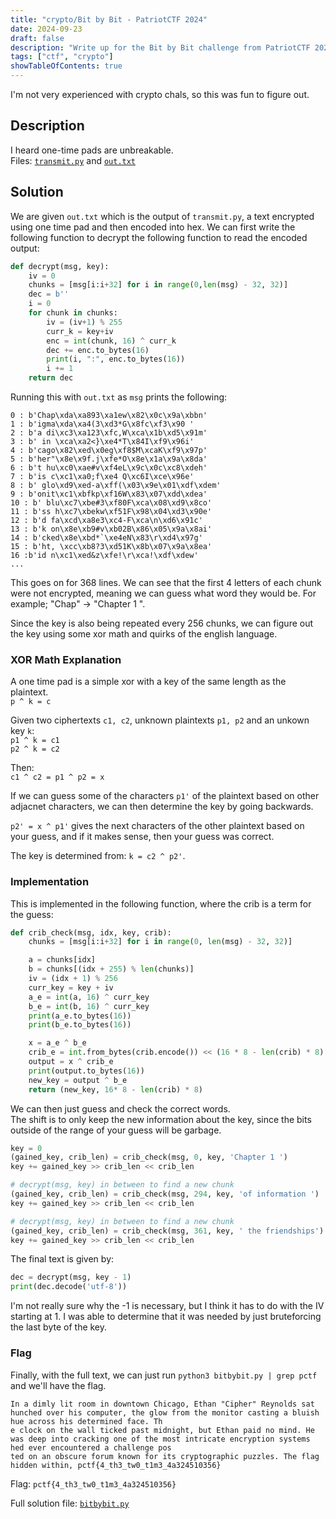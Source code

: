 ```yaml
---
title: "crypto/Bit by Bit - PatriotCTF 2024"
date: 2024-09-23
draft: false
description: "Write up for the Bit by Bit challenge from PatriotCTF 2024"
tags: ["ctf", "crypto"]
showTableOfContents: true
---
```

I'm not very experienced with crypto chals, so this was fun to figure out.

## Description
I heard one-time pads are unbreakable.\
Files: [`transmit.py`](/writeups/bitbybit/transmit.py) and [`out.txt`](/writeups/bitbybit/out.txt)

## Solution
We are given `out.txt` which is the output of `transmit.py`, a text encrypted using one time pad and then encoded into hex.
We can first write the following function to decrypt the following function to read the encoded output:
```py
def decrypt(msg, key):
    iv = 0
    chunks = [msg[i:i+32] for i in range(0,len(msg) - 32, 32)]
    dec = b''
    i = 0
    for chunk in chunks:
        iv = (iv+1) % 255
        curr_k = key+iv
        enc = int(chunk, 16) ^ curr_k
        dec += enc.to_bytes(16)
        print(i, ":", enc.to_bytes(16))
        i += 1
    return dec
```

Running this with `out.txt` as `msg` prints the following:
```
0 : b'Chap\xda\xa893\xa1ew\x82\x0c\x9a\xbbn'
1 : b'igma\xda\xa4(3\xd3*G\x8fc\xf3\x90 '
2 : b'a di\xc3\xa123\xfc,W\xca\x1b\xd5\x91m'
3 : b' in \xca\xa2<}\xe4*T\x84I\xf9\x96i'
4 : b'cago\x82\xed\x0eg\xf8$M\xcaK\xf9\x97p'
5 : b'her"\x8e\x9f.j\xfe*O\x8e\x1a\x9a\x8da'
6 : b't hu\xc0\xae#v\xf4eL\x9c\x0c\xc8\xdeh'
7 : b'is c\xc1\xa0;f\xe4 Q\xc6I\xce\x96e'
8 : b' glo\xd9\xed-a\xff(\x03\x9e\x01\xdf\xdem'
9 : b'onit\xc1\xbfkp\xf16W\x83\x07\xdd\xdea'
10 : b' blu\xc7\xbe#3\xf80F\xca\x08\xd9\x8co'
11 : b'ss h\xc7\xbekw\xf51F\x98\x04\xd3\x90e'
12 : b'd fa\xcd\xa8e3\xc4-F\xca\n\xd6\x91c'
13 : b'k on\x8e\xb9#v\xb02B\x86\x05\x9a\x8ai'
14 : b'cked\x8e\xbd*`\xe4eN\x83\r\xd4\x97g'
15 : b'ht, \xcc\xb8?3\xd51K\x8b\x07\x9a\x8ea'
16 :b'id n\xc1\xed&z\xfe!\r\xca!\xdf\xdew'
...
```
This goes on for 368 lines.
We can see that the first 4 letters of each chunk were not encrypted, meaning we can guess what word they would be. For example; "Chap" -> "Chapter 1 ".

Since the key is also being repeated every 256 chunks, we can figure out the key using some xor math and quirks of the english language.

### XOR Math Explanation
A one time pad is a simple xor with a key of the same length as the plaintext.\
`p ^ k = c`

Given two ciphertexts `c1, c2`, unknown plaintexts `p1, p2` and an unkown key `k`:\
`p1 ^ k = c1`\
`p2 ^ k = c2`

Then:\
`c1 ^ c2 = p1 ^ p2 = x`

If we can guess some of the characters `p1'` of the plaintext based on other adjacnet characters, we can then determine the key by going backwards.

`p2' = x ^ p1'` gives the next characters of the other plaintext based on your guess, and if it makes sense, then your guess was correct.

The key is determined from: `k = c2 ^ p2'`.

### Implementation
This is implemented in the following function, where the crib is a term for the guess:
```py
def crib_check(msg, idx, key, crib):
    chunks = [msg[i:i+32] for i in range(0, len(msg) - 32, 32)]

    a = chunks[idx]
    b = chunks[(idx + 255) % len(chunks)]
    iv = (idx + 1) % 256
    curr_key = key + iv
    a_e = int(a, 16) ^ curr_key
    b_e = int(b, 16) ^ curr_key
    print(a_e.to_bytes(16))
    print(b_e.to_bytes(16))

    x = a_e ^ b_e
    crib_e = int.from_bytes(crib.encode()) << (16 * 8 - len(crib) * 8)
    output = x ^ crib_e
    print(output.to_bytes(16))
    new_key = output ^ b_e
    return (new_key, 16* 8 - len(crib) * 8)
```

We can then just guess and check the correct words.\
The shift is to only keep the new information about the key, since the bits outside of the range of your guess will be garbage.
```py
key = 0
(gained_key, crib_len) = crib_check(msg, 0, key, 'Chapter 1 ')
key += gained_key >> crib_len << crib_len

# decrypt(msg, key) in between to find a new chunk
(gained_key, crib_len) = crib_check(msg, 294, key, 'of information ') 
key += gained_key >> crib_len << crib_len

# decrypt(msg, key) in between to find a new chunk
(gained_key, crib_len) = crib_check(msg, 361, key, ' the friendships')
key += gained_key >> crib_len << crib_len
```
The final text is given by:
```py
dec = decrypt(msg, key - 1)
print(dec.decode('utf-8'))
```
I'm not really sure why the -1 is necessary, but I think it has to do with the IV starting at 1.
I was able to determine that it was needed by just bruteforcing the last byte of the key.

### Flag
Finally, with the full text, we can just run `python3 bitbybit.py | grep pctf` and we'll have the flag.

```
In a dimly lit room in downtown Chicago, Ethan "Cipher" Reynolds sat hunched over his computer, the glow from the monitor casting a bluish hue across his determined face. Th
e clock on the wall ticked past midnight, but Ethan paid no mind. He was deep into cracking one of the most intricate encryption systems hed ever encountered a challenge pos
ted on an obscure forum known for its cryptographic puzzles. The flag hidden within, pctf{4_th3_tw0_t1m3_4a324510356}
```
Flag: `pctf{4_th3_tw0_t1m3_4a324510356}`

Full solution file: [`bitbybit.py`](/writeups/bitbybit/bitbybit.py)





